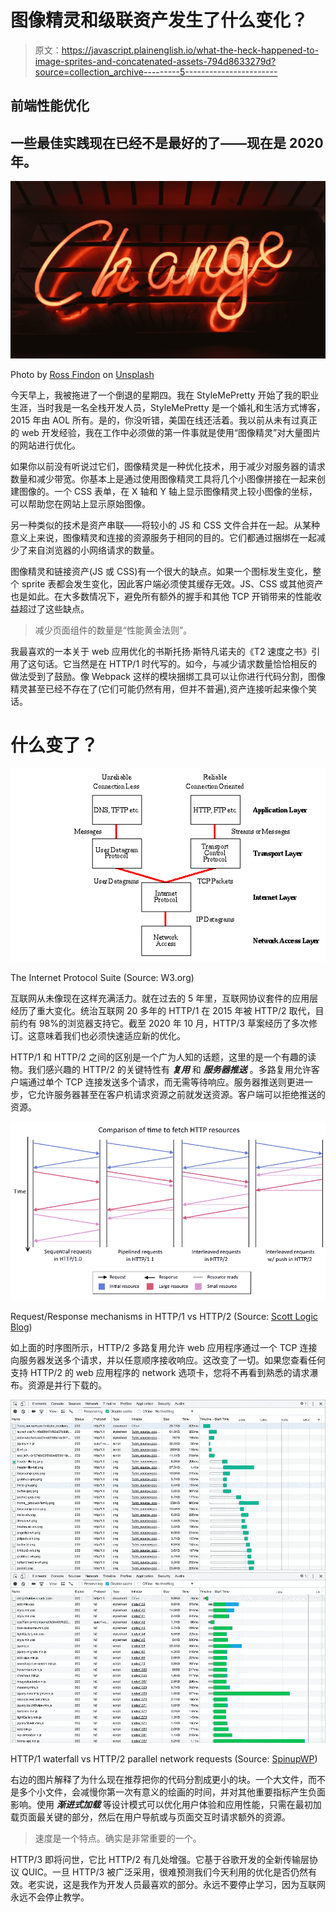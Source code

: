 # 图像精灵和级联资产发生了什么变化？

> 原文：<https://javascript.plainenglish.io/what-the-heck-happened-to-image-sprites-and-concatenated-assets-794d8633279d?source=collection_archive---------5----------------------->

## 前端性能优化

## 一些最佳实践现在已经不是最好的了——现在是 2020 年。

![](img/5347d13cc0e65dec59e723c98a574f40.png)

Photo by [Ross Findon](https://unsplash.com/@rossf?utm_source=unsplash&utm_medium=referral&utm_content=creditCopyText) on [Unsplash](https://unsplash.com/s/photos/change?utm_source=unsplash&utm_medium=referral&utm_content=creditCopyText)

今天早上，我被拖进了一个倒退的星期四。我在 StyleMePretty 开始了我的职业生涯，当时我是一名全栈开发人员，StyleMePretty 是一个婚礼和生活方式博客，2015 年由 AOL 所有。是的，你没听错，美国在线还活着。我以前从未有过真正的 web 开发经验，我在工作中必须做的第一件事就是使用“图像精灵”对大量图片的网站进行优化。

如果你以前没有听说过它们，图像精灵是一种优化技术，用于减少对服务器的请求数量和减少带宽。你基本上是通过使用图像精灵工具将几个小图像拼接在一起来创建图像的。一个 CSS 表单，在 X 轴和 Y 轴上显示图像精灵上较小图像的坐标，可以帮助您在网站上显示原始图像。

另一种类似的技术是资产串联——将较小的 JS 和 CSS 文件合并在一起。从某种意义上来说，图像精灵和连接的资源服务于相同的目的。它们都通过捆绑在一起减少了来自浏览器的小网络请求的数量。

图像精灵和链接资产(JS 或 CSS)有一个很大的缺点。如果一个图标发生变化，整个 sprite 表都会发生变化，因此客户端必须使其缓存无效。JS、CSS 或其他资产也是如此。在大多数情况下，避免所有额外的握手和其他 TCP 开销带来的性能收益超过了这些缺点。

> 减少页面组件的数量是“性能黄金法则”。

我最喜欢的一本关于 web 应用优化的书斯托扬·斯特凡诺夫的《T2 速度之书》引用了这句话。它当然是在 HTTP/1 时代写的。如今，与减少请求数量恰恰相反的做法受到了鼓励。像 Webpack 这样的模块捆绑工具可以让你进行代码分割，图像精灵甚至已经不存在了(它们可能仍然有用，但并不普遍),资产连接听起来像个笑话。

# 什么变了？

![](img/b96cb731aa35abdb5777288eb9e5ffbe.png)

The Internet Protocol Suite (Source: W3.org)

互联网从未像现在这样充满活力。就在过去的 5 年里，互联网协议套件的应用层经历了重大变化。统治互联网 20 多年的 HTTP/1 在 2015 年被 HTTP/2 取代，目前约有 98%的浏览器支持它。截至 2020 年 10 月，HTTP/3 草案经历了多次修订。这意味着我们也必须快速适应新的优化。

HTTP/1 和 HTTP/2 之间的区别是一个广为人知的话题，这里的是一个有趣的读物。我们感兴趣的 HTTP/2 的关键特性有 ***复用*** 和 ***服务器推送*** 。多路复用允许客户端通过单个 TCP 连接发送多个请求，而无需等待响应。服务器推送则更进一步，它允许服务器甚至在客户机请求资源之前就发送资源。客户端可以拒绝推送的资源。

![](img/bbe6213ca976109e95d395c3dabdeb8d.png)

Request/Response mechanisms in HTTP/1 vs HTTP/2 (Source: [Scott Logic Blog](https://blog.scottlogic.com/2014/11/07/http-2-a-quick-look.html))

如上面的时序图所示，HTTP/2 多路复用允许 web 应用程序通过一个 TCP 连接向服务器发送多个请求，并以任意顺序接收响应。这改变了一切。如果您查看任何支持 HTTP/2 的 web 应用程序的 network 选项卡，您将不再看到熟悉的请求瀑布。资源是并行下载的。

![](img/d43d5d67b557176833f2eadbe11bc9e2.png)![](img/f1122c270d26219306b7f6f96baebc3e.png)

HTTP/1 waterfall vs HTTP/2 parallel network requests (Source: [SpinupWP](https://spinupwp.com/performance-best-practices-http2/))

右边的图片解释了为什么现在推荐把你的代码分割成更小的块。一个大文件，而不是多个小文件，会减慢你第一次有意义的绘画的时间，并对其他重要指标产生负面影响。使用 ***渐进式加载*** 等设计模式可以优化用户体验和应用性能，只需在最初加载页面最关键的部分，然后在用户导航或与页面交互时请求额外的资源。

> 速度是一个特点。确实是非常重要的一个。

HTTP/3 即将问世，它比 HTTP/2 有几处增强。它基于谷歌开发的全新传输层协议 QUIC。一旦 HTTP/3 被广泛采用，很难预测我们今天利用的优化是否仍然有效。老实说，这是我作为开发人员最喜欢的部分。永远不要停止学习，因为互联网永远不会停止教学。